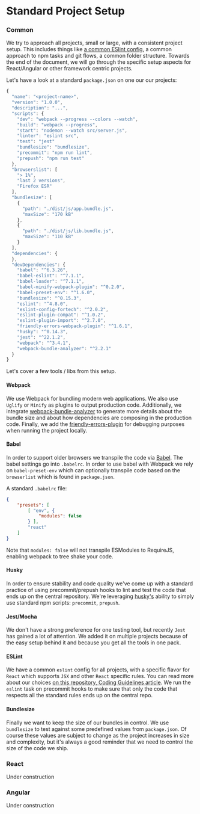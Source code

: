 # Standard Project Setup

### Common
We try to approach all projects, small or large, with a consistent project setup. This includes things like [a common ESlint config](https://github.com/FortechRomania/js-team-showcase/blob/master/how-we-work/coding-guidelines.md), a common approach to npm tasks and git flows, a common folder structure. Towards the end of the document, we will go through the specific setup aspects for React/Angular or other framework centric projects.

Let's have a look at a standard `package.json` on one our our projects:
```javascript
{
  "name": "<project-name>",
  "version": "1.0.0",
  "description": "...",
  "scripts": {
    "dev": "webpack --progress --colors --watch",
    "build": "webpack --progress",
    "start": "nodemon --watch src/server.js",
    "linter": "eslint src",
    "test": "jest"
    "bundlesize": "bundlesize",
    "precommit": "npm run lint",
    "prepush": "npm run test"
  },
  "browserslist": [
    "> 1%",
    "last 2 versions",
    "Firefox ESR"
  ],
  "bundlesize": [
    {
      "path": "./dist/js/app.bundle.js",
      "maxSize": "170 kB"
    },
    {
      "path": "./dist/js/lib.bundle.js",
      "maxSize": "110 kB"
    }
  ],
  "dependencies": {
  },
  "devDependencies": {
    "babel": "^6.3.26",
    "babel-eslint": "^7.1.1",
    "babel-loader": "^7.1.1",
    "babel-minify-webpack-plugin": "^0.2.0",
    "babel-preset-env": "^1.6.0",
    "bundlesize": "^0.15.3",
    "eslint": "^4.8.0",
    "eslint-config-fortech": "^2.0.2",
    "eslint-plugin-compat": "^1.0.2",
    "eslint-plugin-import": "^2.7.0",
    "friendly-errors-webpack-plugin": "^1.6.1",
    "husky": "^0.14.3",
    "jest": "^22.1.2",
    "webpack": "^3.4.1",
    "webpack-bundle-analyzer": "^2.2.1"
  }
}
```

Let's cover a few tools / libs from this setup.

#### Webpack
We use Webpack for bundling modern web applications. We also use `Uglify` or `Minify` as plugins to output production code. Additionally, we integrate [webpack-bundle-analyzer](https://www.npmjs.com/package/webpack-bundle-analyzer) to generate more details about the bundle size and about how dependencies are composing in the production code. Finally, we add the [friendly-errors-plugin](https://www.npmjs.com/package/friendly-errors-webpack-plugin) for debugging purposes when running the project locally.

#### Babel
In order to support older browsers we transpile the code via [Babel](https://babeljs.io/). The babel settings go into `.babelrc`. In order to use babel with Webpack we rely on `babel-preset-env` which can optionally transpile code based on the `browserlist` which is found in `package.json`.

A standard `.babelrc` file:
```json
{
    "presets": [
        [ "env", { 
            "modules": false
        } ],
        "react"
    ]
}
```

Note that `modules: false` will not transpile ESModules to RequireJS, enabling webpack to tree shake your code.

#### Husky
In order to ensure stability and code quality we've come up with a standard practice of using precommit/prepush hooks to lint and test the code that ends up on the central repository. We're leveraging [husky's](https://github.com/typicode/husky) ability to simply use standard npm scripts: `precommit`, `prepush`.

#### Jest/Mocha
We don't have a strong preference for one testing tool, but recently `Jest` has gained a lot of attention. We added it on multiple projects because of the easy setup behind it and because you get all the tools in one pack.

#### ESLint
We have a common `eslint` config for all projects, with a specific flavor for `React` which supports `JSX` and other `React` specific rules. You can read more about our choices [on this repository, Coding Guidelines article](https://github.com/FortechRomania/js-team-showcase/blob/master/how-we-work/coding-guidelines.md). We run the `eslint` task on precommit hooks to make sure that only the code that respects all the standard rules ends up on the central repo.

#### Bundlesize
Finally we want to keep the size of our bundles in control. We use `bundlesize` to test against some predefined values from `package.json`. Of course these values are subject to change as the project increases in size and complexity, but it's always a good reminder that we need to control the size of the code we ship.

### React
Under construction

### Angular
Under construction
